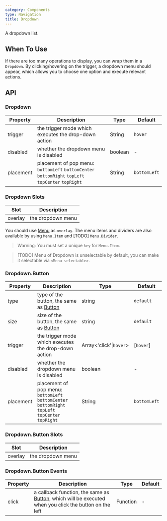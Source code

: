 ```yaml
---
category: Components
type: Navigation
title: Dropdown
---
```


A dropdown list.

## When To Use

If there are too many operations to display, you can wrap them in a `Dropdown`. By clicking/hovering on the trigger, a dropdown menu should appear, which allows you to choose one option and execute relevant actions.

## API

### Dropdown

| Property         | Description           | Type     | Default       |
|--------------|----------------|----------|--------------|
| trigger        | the trigger mode which executes the drop-down action  | String   | `hover` |
| disabled| whether the dropdown menu is disabled| boolean | -           |
| placement | placement of pop menu: `bottomLeft` `bottomCenter` `bottomRight` `topLeft` `topCenter` `topRight` | String | `bottomLeft` |

### Dropdown Slots

| Slot         | Description     | 
|--------------|----------------|
| overlay | the dropdown menu     |

You should use [Menu](#/components/menu/index/en/) as `overlay`. The menu items and dividers are also available by using `Menu.Item` and [TODO] `Menu.Divider`.

> Warning: You must set a unique `key` for `Menu.Item`.

> [TODO] Menu of Dropdown is unselectable by default, you can make it selectable via `<Menu selectable>`.

### Dropdown.Button

| Property         | Description           | Type     | Default       |
|--------------|----------------|----------|--------------|
| type        | type of the button, the same as [Button](#/components/button/index/en/)   | string   | `default`           |
| size        | size of the button, the same as [Button](#/components/button/index/en/)   | string   | `default`           |
| trigger       | the trigger mode which executes the drop-down action | Array<'click'\|`hover`>   | [`hover`] |
| disabled    | whether the dropdown menu is disabled| boolean | -           |
| placement | placement of pop menu: `bottomLeft` `bottomCenter` `bottomRight` `topLeft` `topCenter` `topRight` | String | `bottomLeft` |

### Dropdown.Button Slots

| Slot         | Description     | 
|--------------|----------------|
| overlay | the dropdown menu     |

### Dropdown.Button Events

| Property         | Description           | Type     | Default       |
|--------------|----------------|----------|--------------|
| click | a callback function, the same as [Button](#/components/button/index/en/), which will be executed when you click the button on the left       | Function   | -           |